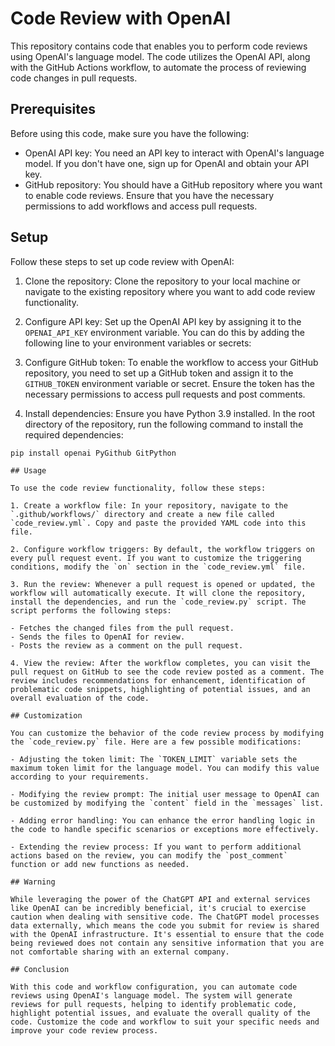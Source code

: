 # Code Review with OpenAI

This repository contains code that enables you to perform code reviews using OpenAI's language model. The code utilizes the OpenAI API, along with the GitHub Actions workflow, to automate the process of reviewing code changes in pull requests.

## Prerequisites

Before using this code, make sure you have the following:

- OpenAI API key: You need an API key to interact with OpenAI's language model. If you don't have one, sign up for OpenAI and obtain your API key.
- GitHub repository: You should have a GitHub repository where you want to enable code reviews. Ensure that you have the necessary permissions to add workflows and access pull requests.

## Setup

Follow these steps to set up code review with OpenAI:

1. Clone the repository: Clone the repository to your local machine or navigate to the existing repository where you want to add code review functionality.

2. Configure API key: Set up the OpenAI API key by assigning it to the `OPENAI_API_KEY` environment variable. You can do this by adding the following line to your environment variables or secrets:


3. Configure GitHub token: To enable the workflow to access your GitHub repository, you need to set up a GitHub token and assign it to the `GITHUB_TOKEN` environment variable or secret. Ensure the token has the necessary permissions to access pull requests and post comments.

4. Install dependencies: Ensure you have Python 3.9 installed. In the root directory of the repository, run the following command to install the required dependencies:

```shell
pip install openai PyGithub GitPython

## Usage

To use the code review functionality, follow these steps:

1. Create a workflow file: In your repository, navigate to the `.github/workflows/` directory and create a new file called `code_review.yml`. Copy and paste the provided YAML code into this file.

2. Configure workflow triggers: By default, the workflow triggers on every pull request event. If you want to customize the triggering conditions, modify the `on` section in the `code_review.yml` file.

3. Run the review: Whenever a pull request is opened or updated, the workflow will automatically execute. It will clone the repository, install the dependencies, and run the `code_review.py` script. The script performs the following steps:

- Fetches the changed files from the pull request.
- Sends the files to OpenAI for review.
- Posts the review as a comment on the pull request.

4. View the review: After the workflow completes, you can visit the pull request on GitHub to see the code review posted as a comment. The review includes recommendations for enhancement, identification of problematic code snippets, highlighting of potential issues, and an overall evaluation of the code.

## Customization

You can customize the behavior of the code review process by modifying the `code_review.py` file. Here are a few possible modifications:

- Adjusting the token limit: The `TOKEN_LIMIT` variable sets the maximum token limit for the language model. You can modify this value according to your requirements.

- Modifying the review prompt: The initial user message to OpenAI can be customized by modifying the `content` field in the `messages` list.

- Adding error handling: You can enhance the error handling logic in the code to handle specific scenarios or exceptions more effectively.

- Extending the review process: If you want to perform additional actions based on the review, you can modify the `post_comment` function or add new functions as needed.

## Warning

While leveraging the power of the ChatGPT API and external services like OpenAI can be incredibly beneficial, it's crucial to exercise caution when dealing with sensitive code. The ChatGPT model processes data externally, which means the code you submit for review is shared with the OpenAI infrastructure. It's essential to ensure that the code being reviewed does not contain any sensitive information that you are not comfortable sharing with an external company.

## Conclusion

With this code and workflow configuration, you can automate code reviews using OpenAI's language model. The system will generate reviews for pull requests, helping to identify problematic code, highlight potential issues, and evaluate the overall quality of the code. Customize the code and workflow to suit your specific needs and improve your code review process.

